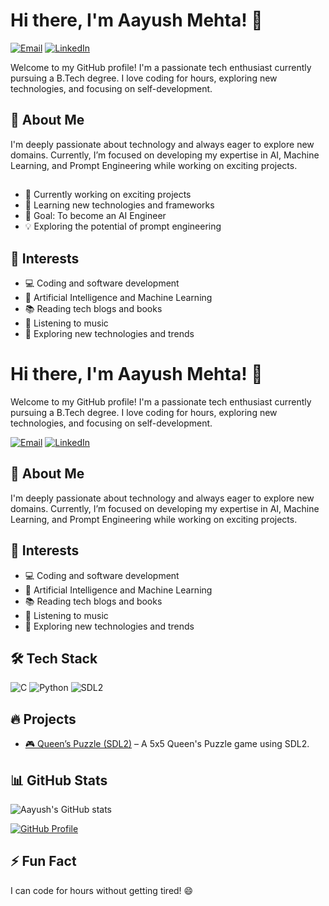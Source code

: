 # Hi there, I'm Aayush Mehta! 👋
[![Email](https://img.shields.io/badge/-aayushmehta25466%40gmail.com-red?style=flat&logo=gmail&logoColor=white)](mailto:aayushmehta25466@gmail.com)
[![LinkedIn](https://img.shields.io/badge/-Aayush%20Mehta-blue?style=flat&logo=Linkedin&logoColor=white&link=https://www.linkedin.com/in/aayush-mehta404/)](https://www.linkedin.com/in/aayush-mehta404/)

Welcome to my GitHub profile! I'm a passionate tech enthusiast currently pursuing a B.Tech degree. I love coding for hours, exploring new technologies, and focusing on self-development.



## 🚀 About Me
I'm deeply passionate about technology and always eager to explore new domains. Currently, I’m focused on developing my expertise in AI, Machine Learning, and Prompt Engineering while working on exciting projects.
## 
- 🔭 Currently working on exciting projects
- 🌱 Learning new technologies and frameworks
- 🎯 Goal: To become an AI Engineer
- 💡 Exploring the potential of prompt engineering

## 📌 Interests
- 💻 Coding and software development  
- 🤖 Artificial Intelligence and Machine Learning  
- 📚 Reading tech blogs and books  
- 🎵 Listening to music  
- 🚀 Exploring new technologies and trends  

# Hi there, I'm Aayush Mehta! 👋

Welcome to my GitHub profile! I'm a passionate tech enthusiast currently pursuing a B.Tech degree. I love coding for hours, exploring new technologies, and focusing on self-development.

[![Email](https://img.shields.io/badge/-aayushmehta25466%40gmail.com-red?style=flat&logo=gmail&logoColor=white)](mailto:aayushmehta25466@gmail.com)
[![LinkedIn](https://img.shields.io/badge/-Aayush%20Mehta-blue?style=flat&logo=Linkedin&logoColor=white&link=https://www.linkedin.com/in/aayush-mehta404/)](https://www.linkedin.com/in/aayush-mehta404/)

## 🚀 About Me
I'm deeply passionate about technology and always eager to explore new domains. Currently, I’m focused on developing my expertise in AI, Machine Learning, and Prompt Engineering while working on exciting projects.

## 📌 Interests
- 💻 Coding and software development  
- 🤖 Artificial Intelligence and Machine Learning  
- 📚 Reading tech blogs and books  
- 🎵 Listening to music  
- 🚀 Exploring new technologies and trends  

## 🛠 Tech Stack  
![C](https://img.shields.io/badge/-C-00599C?style=flat&logo=c&logoColor=white)
![Python](https://img.shields.io/badge/-Python-3776AB?style=flat&logo=python&logoColor=white)
![SDL2](https://img.shields.io/badge/-SDL2-073C78?style=flat&logo=SimpleDirectMediaLayer&logoColor=white)

## 🔥 Projects  
- [🎮 Queen’s Puzzle (SDL2)](github.com/yourprojectlink) – A 5x5 Queen's Puzzle game using SDL2.  

## 📊 GitHub Stats  
![Aayush's GitHub stats](https://github-readme-stats.vercel.app/api?username=aayushmehta25466&show_icons=true&theme=tokyonight)

[![GitHub Profile](https://img.shields.io/badge/GitHub-Profile-black?style=flat&logo=github)](https://github.com/aayushmehta25466/)

## ⚡ Fun Fact  
I can code for hours without getting tired! 😄
